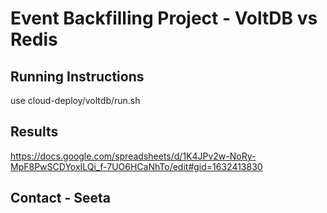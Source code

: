 # Event Backfilling Project - VoltDB vs Redis

## Running Instructions
use cloud-deploy/voltdb/run.sh

## Results
https://docs.google.com/spreadsheets/d/1K4JPv2w-NoRy-MpF8PwSCDYoxILQi_f-7UO6HCaNhTo/edit#gid=1632413830

## Contact - Seeta

